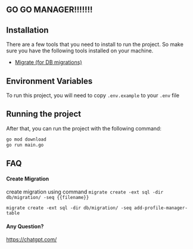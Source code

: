 ## GO GO MANAGER!!!!!!!

## Installation

There are a few tools that you need to install to run the project.
So make sure you have the following tools installed on your machine.

- [Migrate (for DB migrations)](https://github.com/golang-migrate/migrate/tree/v4.17.0/cmd/migrate)


## Environment Variables

To run this project, you will need to copy `.env.example` to your `.env` file


## Running the project
After that, you can run the project with the following command:

```bash
go mod download
go run main.go
```


## FAQ

#### Create Migration
create migration using command `migrate create -ext sql -dir db/migration/ -seq {{filename}}`
```
migrate create -ext sql -dir db/migration/ -seq add-profile-manager-table  
```

#### Any Question?

https://chatgpt.com/







